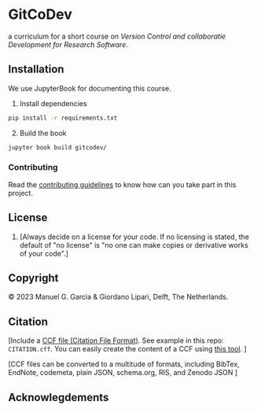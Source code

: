 # GitCoDev
a curriculum for a short course on *Version Control and collaboratie Development for Research Software*. 

## Installation

We use JupyterBook for documenting this course.

1. Install dependencies 

```bash
pip install -r requirements.txt
```

2. Build the book

```bash
jupyter book build gitcodev/
```

### Contributing

Read the [contributing guidelines](CONTRIBUTING.md) to know how can you take part in this project. 

## License

1. [Always decide on a license for your code. If no licensing is stated, the default of "no license" is "no one can make copies or derivative works of your code".]

## Copyright

&copy; 2023 Manuel G. Garcia & Giordano Lipari, Delft, The Netherlands. 

## Citation

[Include a [CCF file (Citation File Format)](https://citation-file-format.github.io/). See example in this repo: `CITATION.cff`. You can easily create the content of a CCF using [this tool](https://citation-file-format.github.io/cff-initializer-javascript/). ]

[CCF files can be converted to a multitude of formats, including BibTex,  EndNote, codemeta, plain JSON, schema.org, RIS, and Zenodo JSON ]

## Acknowlegdements

